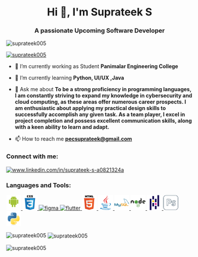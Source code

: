 <h1 align="center">Hi 👋, I'm Suprateek S</h1>
<h3 align="center">A passionate Upcoming Software Developer</h3>

<p align="left"> <img src="https://komarev.com/ghpvc/?username=suprateek005&label=Profile%20views&color=0e75b6&style=flat" alt="suprateek005" /> </p>

<p align="left"> <a href="https://github.com/ryo-ma/github-profile-trophy"><img src="https://github-profile-trophy.vercel.app/?username=suprateek005" alt="suprateek005" /></a> </p>

- 🔭 I’m currently working as Student **Panimalar Engineering College**

- 🌱 I’m currently learning **Python, UI/UX ,Java**

- 💬 Ask me about **To be a strong proficiency in programming languages, I am constantly striving to expand my knowledge in cybersecurity and cloud computing, as these areas offer numerous career prospects. I am enthusiastic about applying my practical design skills to successfully accomplish any given task. As a team player, I excel in project completion and possess excellent communication skills, along with a keen ability to learn and adapt.**

- 📫 How to reach me **pecsuprateek@gmail.com**

<h3 align="left">Connect with me:</h3>
<p align="left">
<a href="https://linkedin.com/in/www.linkedin.com/in/suprateek-s-a0821324a" target="blank"><img align="center" src="https://raw.githubusercontent.com/rahuldkjain/github-profile-readme-generator/master/src/images/icons/Social/linked-in-alt.svg" alt="www.linkedin.com/in/suprateek-s-a0821324a" height="30" width="40" /></a>
</p>

<h3 align="left">Languages and Tools:</h3>
<p align="left"> <a href="https://developer.android.com" target="_blank" rel="noreferrer"> <img src="https://raw.githubusercontent.com/devicons/devicon/master/icons/android/android-original-wordmark.svg" alt="android" width="40" height="40"/> </a> <a href="https://www.w3schools.com/css/" target="_blank" rel="noreferrer"> <img src="https://raw.githubusercontent.com/devicons/devicon/master/icons/css3/css3-original-wordmark.svg" alt="css3" width="40" height="40"/> </a> <a href="https://www.figma.com/" target="_blank" rel="noreferrer"> <img src="https://www.vectorlogo.zone/logos/figma/figma-icon.svg" alt="figma" width="40" height="40"/> </a> <a href="https://flutter.dev" target="_blank" rel="noreferrer"> <img src="https://www.vectorlogo.zone/logos/flutterio/flutterio-icon.svg" alt="flutter" width="40" height="40"/> </a> <a href="https://www.w3.org/html/" target="_blank" rel="noreferrer"> <img src="https://raw.githubusercontent.com/devicons/devicon/master/icons/html5/html5-original-wordmark.svg" alt="html5" width="40" height="40"/> </a> <a href="https://www.java.com" target="_blank" rel="noreferrer"> <img src="https://raw.githubusercontent.com/devicons/devicon/master/icons/java/java-original.svg" alt="java" width="40" height="40"/> </a> <a href="https://www.mysql.com/" target="_blank" rel="noreferrer"> <img src="https://raw.githubusercontent.com/devicons/devicon/master/icons/mysql/mysql-original-wordmark.svg" alt="mysql" width="40" height="40"/> </a> <a href="https://nodejs.org" target="_blank" rel="noreferrer"> <img src="https://raw.githubusercontent.com/devicons/devicon/master/icons/nodejs/nodejs-original-wordmark.svg" alt="nodejs" width="40" height="40"/> </a> <a href="https://pandas.pydata.org/" target="_blank" rel="noreferrer"> <img src="https://raw.githubusercontent.com/devicons/devicon/2ae2a900d2f041da66e950e4d48052658d850630/icons/pandas/pandas-original.svg" alt="pandas" width="40" height="40"/> </a> <a href="https://www.photoshop.com/en" target="_blank" rel="noreferrer"> <img src="https://raw.githubusercontent.com/devicons/devicon/master/icons/photoshop/photoshop-line.svg" alt="photoshop" width="40" height="40"/> </a> <a href="https://www.python.org" target="_blank" rel="noreferrer"> <img src="https://raw.githubusercontent.com/devicons/devicon/master/icons/python/python-original.svg" alt="python" width="40" height="40"/> </a> </p>

<p><img align="left" src="https://github-readme-stats.vercel.app/api/top-langs?username=suprateek005&show_icons=true&locale=en&layout=compact" alt="suprateek005" /></p>

<p>&nbsp;<img align="center" src="https://github-readme-stats.vercel.app/api?username=suprateek005&show_icons=true&locale=en" alt="suprateek005" /></p>

<p><img align="center" src="https://github-readme-streak-stats.herokuapp.com/?user=suprateek005&" alt="suprateek005" /></p>
